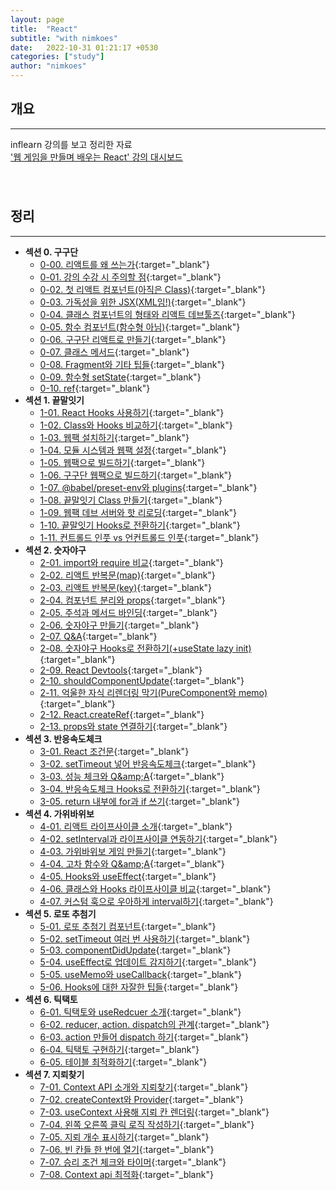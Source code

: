 ```yaml
---
layout: page
title:  "React"
subtitle: "with nimkoes"
date:   2022-10-31 01:21:17 +0530
categories: ["study"]
author: "nimkoes"
---
```


## **개요**
---
inflearn 강의를 보고 정리한 자료  
[<u>'웹 게임을 만들며 배우는 React' 강의 대시보드</u>][link_study]
　  
　  
　  

## **정리**
---

- **섹션 0. 구구단**
  - [0-00. 리액트를 왜 쓰는가](https://inky-bug-9a2.notion.site/0-00-c366caac56b94e8c996ab7fb4ff9300a){:target="_blank"}  
  - [0-01. 강의 수강 시 주의할 점](https://inky-bug-9a2.notion.site/0-01-04a253a07c034e91b31f2cf3a9859fd1){:target="_blank"}  
  - [0-02. 첫 리액트 컴포넌트(아직은 Class)](https://inky-bug-9a2.notion.site/0-02-Class-d64812876c2d432da9284f031a6e1c3c){:target="_blank"}  
  - [0-03. 가독성을 위한 JSX(XML임!)](https://inky-bug-9a2.notion.site/0-03-JSX-XML-0663c4d254ec41dc9289525a763ce852){:target="_blank"}  
  - [0-04. 클래스 컴포넌트의 형태와 리액트 데브툴즈](https://inky-bug-9a2.notion.site/0-04-f36e37b078d54c55890994e77fc0d1db){:target="_blank"}  
  - [0-05. 함수 컴포넌트(함수형 아님)](https://inky-bug-9a2.notion.site/0-05-a448096fba604ed8a056c15172ede187){:target="_blank"}  
  - [0-06. 구구단 리액트로 만들기](https://inky-bug-9a2.notion.site/0-06-b0fb824b5c754847877a61d1ca468cdc){:target="_blank"}  
  - [0-07. 클래스 메서드](https://inky-bug-9a2.notion.site/0-07-34557994586242489b5d76ca97fa8305){:target="_blank"}  
  - [0-08. Fragment와 기타 팁들](https://inky-bug-9a2.notion.site/0-08-Fragment-4cc082d7e9724ce2b57bff4da87d3829){:target="_blank"}  
  - [0-09. 함수형 setState](https://inky-bug-9a2.notion.site/0-09-setState-12874e0b478041d4bd7abeda21eeddcd){:target="_blank"}  
  - [0-10. ref](https://inky-bug-9a2.notion.site/0-10-ref-460f703230be4904bfa32c15bb5d4f2b){:target="_blank"}  
- **섹션 1. 끝말잇기**
  - [1-01. React Hooks 사용하기](https://inky-bug-9a2.notion.site/1-01-React-Hooks-fe79bf4acb104be3b13646d74e4d6ad4){:target="_blank"}  
  - [1-02. Class와 Hooks 비교하기](https://inky-bug-9a2.notion.site/1-02-Class-Hooks-1beca2ebca0848e48622d09a5b617da2){:target="_blank"}  
  - [1-03. 웹팩 설치하기](){:target="_blank"}  
  - [1-04. 모듈 시스템과 웹팩 설정](){:target="_blank"}  
  - [1-05. 웹팩으로 빌드하기](){:target="_blank"}  
  - [1-06. 구구단 웹팩으로 빌드하기](){:target="_blank"}  
  - [1-07. @babel/preset-env와 plugins](){:target="_blank"}  
  - [1-08. 끝말잇기 Class 만들기](){:target="_blank"}  
  - [1-09. 웹팩 데브 서버와 핫 리로딩](){:target="_blank"}  
  - [1-10. 끝말잇기 Hooks로 전환하기](){:target="_blank"}  
  - [1-11. 컨트롤드 인풋 vs 언컨트롤드 인풋](){:target="_blank"}  
- **섹션 2. 숫자야구**
  - [2-01. import와 require 비교](){:target="_blank"}  
  - [2-02. 리액트 반복문(map)](){:target="_blank"}  
  - [2-03. 리액트 반복문(key)](){:target="_blank"}  
  - [2-04. 컴포넌트 분리와 props](){:target="_blank"}  
  - [2-05. 주석과 메서드 바인딩](){:target="_blank"}  
  - [2-06. 숫자야구 만들기](){:target="_blank"}  
  - [2-07. Q&amp;A](){:target="_blank"}  
  - [2-08. 숫자야구 Hooks로 전환하기(+useState lazy init)](){:target="_blank"}  
  - [2-09. React Devtools](){:target="_blank"}  
  - [2-10. shouldComponentUpdate](){:target="_blank"}  
  - [2-11. 억울한 자식 리렌더링 막기(PureComponent와 memo)](){:target="_blank"}  
  - [2-12. React.createRef](){:target="_blank"}  
  - [2-13. props와 state 연결하기](){:target="_blank"}  
- **섹션 3. 반응속도체크**
  - [3-01. React 조건문](){:target="_blank"}  
  - [3-02. setTimeout 넣어 반응속도체크](){:target="_blank"}  
  - [3-03. 성능 체크와 Q&amp;amp;A](){:target="_blank"}  
  - [3-04. 반응속도체크 Hooks로 전환하기](){:target="_blank"}  
  - [3-05. return 내부에 for과 if 쓰기](){:target="_blank"}  
- **섹션 4. 가위바위보**
  - [4-01. 리액트 라이프사이클 소개](){:target="_blank"}  
  - [4-02. setInterval과 라이프사이클 연동하기](){:target="_blank"}  
  - [4-03. 가위바위보 게임 만들기](){:target="_blank"}  
  - [4-04. 고차 함수와 Q&amp;amp;A](){:target="_blank"}  
  - [4-05. Hooks와 useEffect](){:target="_blank"}  
  - [4-06. 클래스와 Hooks 라이프사이클 비교](){:target="_blank"}  
  - [4-07. 커스텀 훅으로 우아하게 interval하기](){:target="_blank"}  
- **섹션 5. 로또 추첨기**
  - [5-01. 로또 추첨기 컴포넌트](){:target="_blank"}  
  - [5-02. setTimeout 여러 번 사용하기](){:target="_blank"}  
  - [5-03. componentDidUpdate](){:target="_blank"}  
  - [5-04. useEffect로 업데이트 감지하기](){:target="_blank"}  
  - [5-05. useMemo와 useCallback](){:target="_blank"}  
  - [5-06. Hooks에 대한 자잘한 팁들](){:target="_blank"}  
- **섹션 6. 틱택토**
  - [6-01. 틱택토와 useRedcuer 소개](){:target="_blank"}  
  - [6-02. reducer, action. dispatch의 관계](){:target="_blank"}  
  - [6-03. action 만들어 dispatch 하기](){:target="_blank"}  
  - [6-04. 틱택토 구현하기](){:target="_blank"}  
  - [6-05. 테이블 최적화하기](){:target="_blank"}  
- **섹션 7. 지뢰찾기**
  - [7-01. Context API 소개와 지뢰찾기](){:target="_blank"}  
  - [7-02. createContext와 Provider](){:target="_blank"}  
  - [7-03. useContext 사용해 지뢰 칸 렌더링](){:target="_blank"}  
  - [7-04. 왼쪽 오른쪽 클릭 로직 작성하기](){:target="_blank"}  
  - [7-05. 지뢰 개수 표시하기](){:target="_blank"}  
  - [7-06. 빈 칸들 한 번에 열기](){:target="_blank"}  
  - [7-07. 승리 조건 체크와 타이머](){:target="_blank"}  
  - [7-08. Context api 최적화](){:target="_blank"}  
　  
　  
　  

[link_study]:https://www.inflearn.com/course/web-game-react/dashboard



